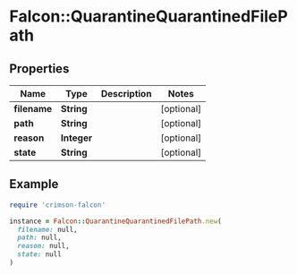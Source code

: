 # Falcon::QuarantineQuarantinedFilePath

## Properties

| Name | Type | Description | Notes |
| ---- | ---- | ----------- | ----- |
| **filename** | **String** |  | [optional] |
| **path** | **String** |  | [optional] |
| **reason** | **Integer** |  | [optional] |
| **state** | **String** |  | [optional] |

## Example

```ruby
require 'crimson-falcon'

instance = Falcon::QuarantineQuarantinedFilePath.new(
  filename: null,
  path: null,
  reason: null,
  state: null
)
```

